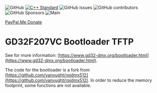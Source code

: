 ![GitHub](https://img.shields.io/github/license/vanvught/GD32207C-EVAL-board-Bootloader-TFTP)
[![C++ Standard](https://img.shields.io/badge/C%2B%2B-20-blue.svg)](https://img.shields.io/badge/C%2B%2B-11%-blue.svg)
![GitHub issues](https://img.shields.io/github/issues-raw/vanvught/GD32207C-EVAL-board-Bootloader-TFTP)
![GitHub contributors](https://img.shields.io/github/contributors/vanvught/GD32207C-EVAL-board-Bootloader-TFTP)
![GitHub Sponsors](https://img.shields.io/github/sponsors/vanvught)
![Main](https://github.com/vanvught/GD32207C-EVAL-board-Bootloader-TFTP/actions/workflows/c-cpp.yml/badge.svg?branch=main)

[PayPal.Me Donate](https://paypal.me/AvanVught?locale.x=nl_NL)

# GD32F207VC Bootloader TFTP

See for more information: [https://www.gd32-dmx.org/bootloader.html](https://www.gd32-dmx.org/bootloader.html). 

The code for the bootloader is a fork from [https://github.com/vanvught/rpidmx512](https://github.com/vanvught/rpidmx512). In order to reduce the memory footprint, some functions are not available. 